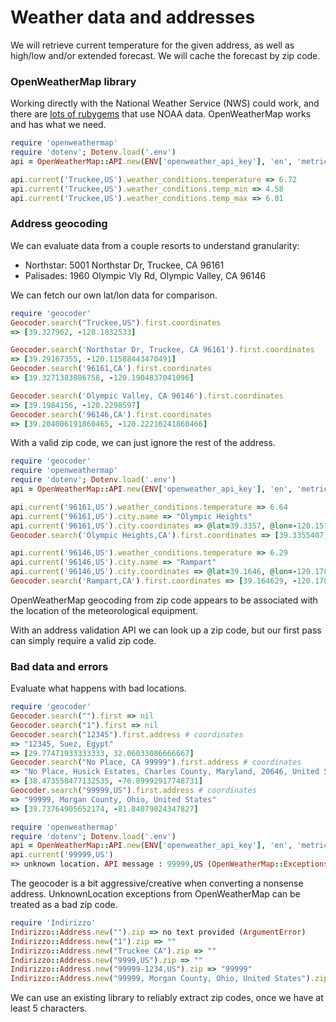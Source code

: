 # Weather data and addresses

We will retrieve current temperature for the given address,
as well as high/low and/or extended forecast.
We will cache the forecast by zip code.

### OpenWeatherMap library

Working directly with the National Weather Service (NWS) could work,
and there are [lots of rubygems](https://rubygems.org/search?query=NOAA)
that use NOAA data. OpenWeatherMap works and has what we need.

```rb
require 'openweathermap'
require 'dotenv'; Dotenv.load('.env')
api = OpenWeatherMap::API.new(ENV['openweather_api_key'], 'en', 'metric')

api.current('Truckee,US').weather_conditions.temperature => 6.72
api.current('Truckee,US').weather_conditions.temp_min => 4.58
api.current('Truckee,US').weather_conditions.temp_max => 6.01
```

### Address geocoding

We can evaluate data from a couple resorts to understand granularity:
* Northstar: 5001 Northstar Dr, Truckee, CA 96161
* Palisades: 1960 Olympic Vly Rd, Olympic Valley, CA 96146

We can fetch our own lat/lon data for comparison.

```rb
require 'geocoder'
Geocoder.search("Truckee,US").first.coordinates
=> [39.327962, -120.1832533]

Geocoder.search('Northstar Dr, Truckee, CA 96161').first.coordinates
=> [39.29167355, -120.11588443470491]
Geocoder.search('96161,CA').first.coordinates
=> [39.3271383086758, -120.1904837041096]

Geocoder.search('Olympic Valley, CA 96146').first.coordinates
=> [39.1984156, -120.2298597]
Geocoder.search('96146,CA').first.coordinates
=> [39.204006191860465, -120.22210241860466]
```

With a valid zip code, we can just ignore the rest of the address.

```rb
require 'geocoder'
require 'openweathermap'
require 'dotenv'; Dotenv.load('.env')
api = OpenWeatherMap::API.new(ENV['openweather_api_key'], 'en', 'metric')

api.current('96161,US').weather_conditions.temperature => 6.64
api.current('96161,US').city.name => "Olympic Heights"
api.current('96161,US').city.coordinates => @lat=39.3357, @lon=-120.1577
Geocoder.search('Olympic Heights,CA').first.coordinates => [39.3355407, -120.1553372]

api.current('96146,US').weather_conditions.temperature => 6.29
api.current('96146,US').city.name => "Rampart"
api.current('96146,US').city.coordinates => @lat=39.1646, @lon=-120.1782
Geocoder.search('Rampart,CA').first.coordinates => [39.164629, -120.1782485]
```

OpenWeatherMap geocoding from zip code appears to be associated
with the location of the meteorological equipment.

With an address validation API we can look up a zip code,
but our first pass can simply require a valid zip code.

### Bad data and errors

Evaluate what happens with bad locations.

```rb
require 'geocoder'
Geocoder.search("").first => nil
Geocoder.search("1").first => nil
Geocoder.search("12345").first.address # coordinates
=> "12345, Suez, Egypt"
=> [29.77471933333333, 32.06033086666667]
Geocoder.search("No Place, CA 99999").first.address # coordinates
=> "No Place, Husick Estates, Charles County, Maryland, 20646, United States"
=> [38.473558477132535, -76.89992917748731]
Geocoder.search("99999,US").first.address # coordinates
=> "99999, Morgan County, Ohio, United States"
=> [39.73764905652174, -81.84079024347827]

require 'openweathermap'
require 'dotenv'; Dotenv.load('.env')
api = OpenWeatherMap::API.new(ENV['openweather_api_key'], 'en', 'metric')
api.current('99999,US')
=> unknown location. API message : 99999,US (OpenWeatherMap::Exceptions::UnknownLocation)
```

The geocoder is a bit aggressive/creative when converting a nonsense address.
UnknownLocation exceptions from OpenWeatherMap can be treated as a bad zip code.

```rb
require 'Indirizzo'
Indirizzo::Address.new("").zip => no text provided (ArgumentError)
Indirizzo::Address.new("1").zip => ""
Indirizzo::Address.new("Truckee CA").zip => ""
Indirizzo::Address.new("9999,US").zip => ""
Indirizzo::Address.new("99999-1234,US").zip => "99999"
Indirizzo::Address.new("99999, Morgan County, Ohio, United States").zip => "99999"
```

We can use an existing library to reliably extract zip codes, once we have at least 5 characters.

